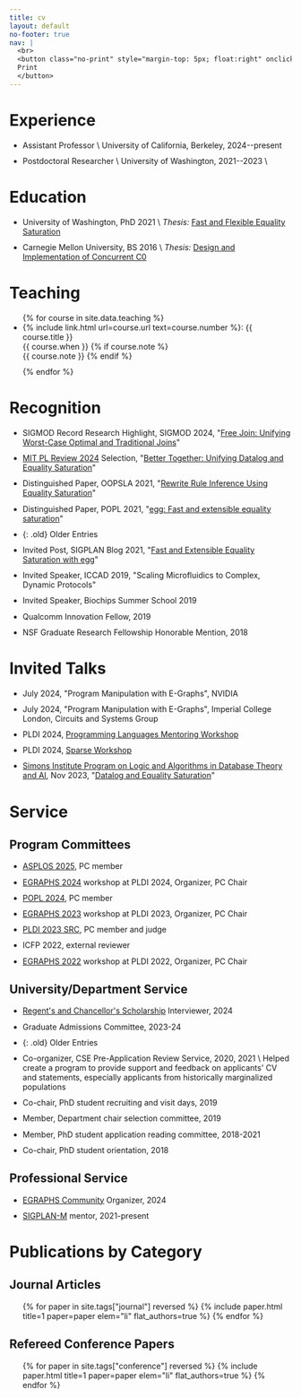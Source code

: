 ```yaml
---
title: cv
layout: default
no-footer: true
nav: |
  <br>
  <button class="no-print" style="margin-top: 5px; float:right" onclick="window.print();return false;">
  Print
  </button>
---
```


<style>
@media print {
  h1 { font-size: 120% }
  h2,h3 { font-size: 100% }
  main > ul {
    font-size: 80%;
    list-style: none;
    padding-left: 0;
  }
  a { color: black !important }
  a * { color: black !important }
}
li { margin-bottom: 0.8em }

li.old { display: none }
li.old ~ li {
  display: none;
}
</style>


# Experience

- Assistant Professor \\
  University of California, Berkeley, 2024--present 
- Postdoctoral Researcher \\
  University of Washington, 2021--2023 \\
  <!-- Led and participated in research projects, published papers, mentored a diverse range of undergraduate students -->

# Education

- University of Washington, PhD 2021 \\
  _Thesis:_ [Fast and Flexible Equality Saturation](https://www.mwillsey.com/thesis/thesis.pdf)
  <!-- _Project page_: [`egraphs-good.github.io`](https://egraphs-good.github.io) -->
- Carnegie Mellon University, BS 2016 \\
  _Thesis:_ [Design and Implementation of Concurrent C0](https://www.mwillsey.com/papers/thesis-cc0)

<!-- - Research Intern \\
  OctoML, Summer 2020 \\
  Designed and implemented a state-of-the-art term rewriting system for TVM -->

# Teaching

<ul>
{% for course in site.data.teaching %}
  <li>
    {% include link.html url=course.url text=course.number %}: {{ course.title }}
    <br> {{ course.when }}
    {% if course.note %} <br> {{ course.note }} {% endif %}
  </li>
{% endfor %}
</ul>

# Recognition

- SIGMOD Record Research Highlight, SIGMOD 2024, "[Free Join: Unifying Worst-Case Optimal and Traditional Joins](/papers/freejoin)"
- [MIT PL Review 2024](https://plr.csail.mit.edu/) Selection, 
  "[Better Together: Unifying Datalog and Equality Saturation](/papers/egglog)"
- Distinguished Paper, OOPSLA 2021, "[Rewrite Rule Inference Using Equality Saturation](/papers/ruler)"
- Distinguished Paper, POPL 2021, "[egg: Fast and extensible equality saturation](/papers/egg)"
- {: .old} Older Entries
- Invited Post, SIGPLAN Blog 2021, "[Fast and Extensible Equality Saturation with egg](https://blog.sigplan.org/2021/04/06/equality-saturation-with-egg/)"
- Invited Speaker, ICCAD 2019, "Scaling Microfluidics to Complex, Dynamic Protocols"
- Invited Speaker, Biochips Summer School 2019
- Qualcomm Innovation Fellow, 2019
- NSF Graduate Research Fellowship Honorable Mention, 2018

# Invited Talks
- July 2024, "Program Manipulation with E-Graphs", NVIDIA
- July 2024, "Program Manipulation with E-Graphs", Imperial College London, Circuits and Systems Group
- PLDI 2024, [Programming Languages Mentoring Workshop](https://pldi24.sigplan.org/track/PLMW-PLDI-2024#program)
- PLDI 2024, [Sparse Workshop](https://pldi24.sigplan.org/home/sparse-2024#program)
- [Simons Institute Program on Logic and Algorithms in Database Theory and AI](https://simons.berkeley.edu/programs/logic-algorithms-database-theory-ai),
  Nov 2023,
  "[Datalog and Equality Saturation](https://simons.berkeley.edu/talks/max-willsey-uc-berkeley-2023-11-15)"

# Service

## Program Committees

<!-- - [Foundations and Trends in Databases](https://www.nowpublishers.com/DBS), Reviewer, 2024 -->
- [ASPLOS 2025](https://www.asplos-conference.org/asplos2025/committee/#tpc), PC member
- [EGRAPHS 2024](https://pldi24.sigplan.org/home/egraphs-2024) workshop at PLDI 2024, Organizer, PC Chair
- [POPL 2024](https://popl24.sigplan.org), PC member
- [EGRAPHS 2023](https://pldi23.sigplan.org/home/egraphs-2023) workshop at PLDI 2023, Organizer, PC Chair
- [PLDI 2023 SRC](https://pldi23.sigplan.org/track/pldi-2023-src), PC member and judge
- ICFP 2022, external reviewer
- [EGRAPHS 2022](https://pldi22.sigplan.org/home/egraphs-2022) workshop at PLDI 2022, Organizer, PC Chair

## University/Department Service

- [Regent's and Chancellor's Scholarship](https://financialaid.berkeley.edu/types-of-aid-at-berkeley/scholarships/regents-and-chancellors-scholarship/) Interviewer, 2024
- Graduate Admissions Committee, 2023-24
- {: .old} Older Entries
- Co-organizer, CSE Pre-Application Review Service, 2020, 2021 \\
  Helped create a program to provide support and feedback on applicants' CV and statements,
  especially applicants from historically marginalized populations
- Co-chair, PhD student recruiting and visit days, 2019
- Member, Department chair selection committee, 2019
- Member, PhD student application reading committee, 2018-2021
- Co-chair, PhD student orientation, 2018

## Professional Service

- [EGRAPHS Community](https://egraphs.org/about/) Organizer, 2024
- [SIGPLAN-M](https://www.sigplan.org/LongTermMentoring/) mentor, 2021-present

<!-- <div class="pagebreak"></div> -->

# Publications by Category

## Journal Articles

<style>
.paper-title { font-size: 100% }
li.paper.star { list-style-type: inherit }
</style>

<ol class="papers">
{% for paper in site.tags["journal"] reversed %}
    {% include paper.html title=1 paper=paper elem="li" flat_authors=true %}
{% endfor %}
</ol>

## Refereed Conference Papers

<ol class="papers">
{% for paper in site.tags["conference"] reversed %}
    {% include paper.html title=1 paper=paper elem="li" flat_authors=true %}
{% endfor %}
</ol>